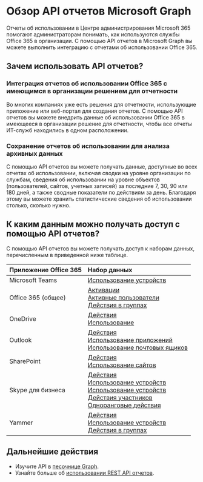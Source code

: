 # <a name="microsoft-graph-reports-api-overview"></a>Обзор API отчетов Microsoft Graph

Отчеты об использовании в Центре администрирования Microsoft 365 помогают администраторам понимать, как используются службы Office 365 в организации. С помощью API отчетов в Microsoft Graph вы можете выполнить интеграцию с отчетами об использовании Office 365.

## <a name="why-use-the-reports-api"></a>Зачем использовать API отчетов?

### <a name="integrate-office-365-usage-reporting-into-your-organizations-existing-reporting-solution"></a>Интеграция отчетов об использовании Office 365 с имеющимся в организации решением для отчетности
Во многих компаниях уже есть решения для отчетности, использующие приложение или веб-портал для создания отчетов. С помощью API отчетов вы можете внедрить данные об использовании Office 365 в имеющееся в организации решение для отчетности, чтобы все отчеты ИТ-служб находились в одном расположении.  

### <a name="retain-usage-reports-for-historical-analysis"></a>Сохранение отчетов об использовании для анализа архивных данных
С помощью API отчетов вы можете получать данные, доступные во всех отчетах об использовании, включая сводки на уровне организации по службам, сведения об использовании на уровне объектов (пользователей, сайтов, учетных записей) за последние 7, 30, 90 или 180 дней, а также сводные показатели по действиям за день. Благодаря этому вы можете хранить статистические сведения об использовании столько, сколько нужно.

## <a name="what-data-can-i-access-by-using-the-reports-api"></a>К каким данным можно получать доступ с помощью API отчетов?

С помощью API отчетов вы можете получать доступ к наборам данных, перечисленным в приведенной ниже таблице.

|Приложение Office 365|Набор данных|
|:--------|:--------|
|Microsoft Teams|[Использование устройств](../api-reference/v1.0/resources/microsoft_teams_device_usage_reports.md)<br/>|[Действия пользователей](../api-reference/v1.0/resources/microsoft_teams_user_activity_reports.md)|
|Office 365 (общее) |[Активации](../api-reference/v1.0/resources/office_365_activations_reports.md)<br/>[Активные пользователи](../api-reference/v1.0/resources/office_365_active_users_reports.md)<br/>[Действия в группах](../api-reference/v1.0/resources/office_365_groups_activity_reports.md)|
|OneDrive |[Действия](../api-reference/v1.0/resources/onedrive_activity_reports.md)<br/>[Использование](../api-reference/v1.0/resources/onedrive_usage_reports.md)|
|Outlook|[Действия](../api-reference/v1.0/resources/email_activity_reports.md)<br/>[Использование приложений](../api-reference/v1.0/resources/email_app_usage_reports.md)<br/>[Использование почтовых ящиков](../api-reference/v1.0/resources/mailbox_usage_reports.md)|
|SharePoint |[Действия](../api-reference/v1.0/resources/sharepoint_activity_reports.md)<br/>[Использование сайтов](../api-reference/v1.0/resources/sharepoint_site_usage_reports.md)|
|Skype для бизнеса |[Действия](../api-reference/v1.0/resources/skype_for_business_activity_reports.md)<br/>[Использование устройств](../api-reference/v1.0/resources/skype_for_business_device_usage_reports.md)<br/>[Использование устройств](../api-reference/v1.0/resources/skype_for_business_device_usage_reports.md)<br/>[Действия участников](../api-reference/v1.0/resources/skype_for_business_participant_activity_reports.md)<br/>[Одноранговые действия](../api-reference/v1.0/resources/skype_for_business_peer_to_peer_activity.md)|
|Yammer |[Действия](../api-reference/v1.0/resources/yammer_activity_reports.md)<br/>[Использование устройств](../api-reference/v1.0/resources/yammer_device_usage_reports.md)<br/>[Действия в группах](../api-reference/v1.0/resources/yammer_groups_activity_reports.md)|

## <a name="next-steps"></a>Дальнейшие действия

* Изучите API в [песочнице Graph](https://developer.microsoft.com/ru-RU/graph/graph-explorer).
* Узнайте больше об [использовании REST API отчетов](../api-reference/v1.0/resources/report.md).
